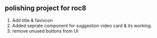 ## polishing project for roc8

1. Add title & favivcon 
2. Added seprate component for suggestion video card  & its working.
3. remove unused buttons from UI
